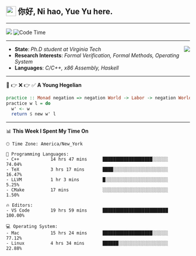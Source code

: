 <h2> <img style="vertical-align: text-bottom;" src=https://slackmojis.com/emojis/13253-yay-frog/download/ width=27> 你好, Ni hao, Yue Yu here. </h2>

---

![](https://shields.io/badge/dynamic/json?color=blue&amp;label=Visitors&amp;query=value&amp;url=https://api.countapi.xyz/hit/fishjump.fishjump) ![Code Time](https://img.shields.io/badge/Code%20Time-206%20hrs%2046%20mins-blue)

---

<img align='right' src=https://slackmojis.com/emojis/5264-coding/download> </td>

- **State**: *Ph.D student at Virginia Tech*
- **Research Interests**: *Formal Verification, Formal Methods, Operating System*
- **Languages**: *C/C++, x86 Assembly, Haskell*

---

🚫 👉 ❌ 👉 ✅ **A Young Hegelian**

``` haskell
practice :: Monad negation => negation World -> Labor -> negation World
practice w l = do
  w' <- w
  return $ new w' l
```

---


📊 **This Week I Spent My Time On** 

```text
🕑︎ Time Zone: America/New_York

💬 Programming Languages:
- C++            14 hrs 47 mins      ███████████████████░░░░░░     74.04%
- TeX            3 hrs 17 mins       ████░░░░░░░░░░░░░░░░░░░░░     16.47%
- LLVM           1 hr 3 mins         █░░░░░░░░░░░░░░░░░░░░░░░░     5.25%
- CMake          17 mins             ░░░░░░░░░░░░░░░░░░░░░░░░░     1.50%

🔥 Editors:
- VS Code        19 hrs 59 mins      █████████████████████████     100.00%

💻 Operating System:
- Mac            15 hrs 24 mins      ███████████████████░░░░░░     77.12%
- Linux          4 hrs 34 mins       ██████░░░░░░░░░░░░░░░░░░░     22.88%
```

